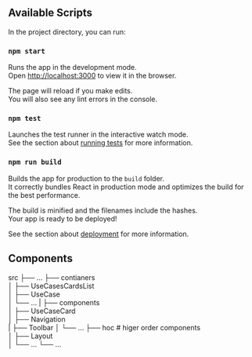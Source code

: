 ## Available Scripts

In the project directory, you can run:

### `npm start`

Runs the app in the development mode.<br>
Open [http://localhost:3000](http://localhost:3000) to view it in the browser.

The page will reload if you make edits.<br>
You will also see any lint errors in the console.

### `npm test`

Launches the test runner in the interactive watch mode.<br>
See the section about [running tests](https://facebook.github.io/create-react-app/docs/running-tests) for more information.

### `npm run build`

Builds the app for production to the `build` folder.<br>
It correctly bundles React in production mode and optimizes the build for the best performance.

The build is minified and the filenames include the hashes.<br>
Your app is ready to be deployed!

See the section about [deployment](https://facebook.github.io/create-react-app/docs/deployment) for more information.

## Components

src
├── ...
├── contianers                    
│   ├── UseCasesCardsList              
│   ├── UseCase              
│   └── ... 
|
├── components                   
│   ├── UseCaseCard            
│   ├── Navigation   
|       ├── Toolbar
│   └── ... 
├── hoc                              # higer order components                    
│   ├── Layout             
│   └── ... 
└── ...

